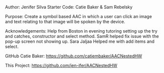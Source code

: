 Author: Jenifer Silva
Starter Code: Catie Baker & Sam Rebelsky

Purpose: Create a symbol based AAC in which a user can click an image and text relating to that image will be spoken by the device.

Acknowledgements: 
Help from Boston in evening tutoring setting up the try and catches, constructor and select method. SamR helped fix issue with the pop-up screen not showing up. Sara Jaljaa Helped me with add items and select.

GitHub Catie Baker: https://github.com/catiembaker/AACNestedHW

This Project: https://github.com/jen-ifer/AACNestedHW
